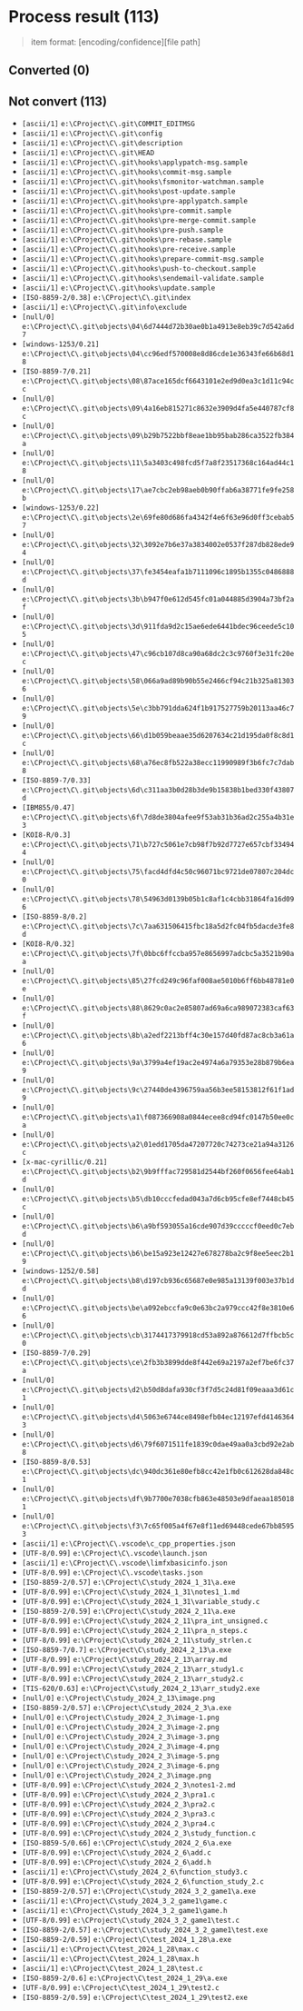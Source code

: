 # Process result (113)

> item format: [encoding/confidence][file path]

## Converted (0)


## Not convert (113)

- `[ascii/1]` `e:\CProject\C\.git\COMMIT_EDITMSG`
- `[ascii/1]` `e:\CProject\C\.git\config`
- `[ascii/1]` `e:\CProject\C\.git\description`
- `[ascii/1]` `e:\CProject\C\.git\HEAD`
- `[ascii/1]` `e:\CProject\C\.git\hooks\applypatch-msg.sample`
- `[ascii/1]` `e:\CProject\C\.git\hooks\commit-msg.sample`
- `[ascii/1]` `e:\CProject\C\.git\hooks\fsmonitor-watchman.sample`
- `[ascii/1]` `e:\CProject\C\.git\hooks\post-update.sample`
- `[ascii/1]` `e:\CProject\C\.git\hooks\pre-applypatch.sample`
- `[ascii/1]` `e:\CProject\C\.git\hooks\pre-commit.sample`
- `[ascii/1]` `e:\CProject\C\.git\hooks\pre-merge-commit.sample`
- `[ascii/1]` `e:\CProject\C\.git\hooks\pre-push.sample`
- `[ascii/1]` `e:\CProject\C\.git\hooks\pre-rebase.sample`
- `[ascii/1]` `e:\CProject\C\.git\hooks\pre-receive.sample`
- `[ascii/1]` `e:\CProject\C\.git\hooks\prepare-commit-msg.sample`
- `[ascii/1]` `e:\CProject\C\.git\hooks\push-to-checkout.sample`
- `[ascii/1]` `e:\CProject\C\.git\hooks\sendemail-validate.sample`
- `[ascii/1]` `e:\CProject\C\.git\hooks\update.sample`
- `[ISO-8859-2/0.38]` `e:\CProject\C\.git\index`
- `[ascii/1]` `e:\CProject\C\.git\info\exclude`
- `[null/0]` `e:\CProject\C\.git\objects\04\6d7444d72b30ae0b1a4913e8eb39c7d542a6d7`
- `[windows-1253/0.21]` `e:\CProject\C\.git\objects\04\cc96edf570008e8d86cde1e36343fe66b68d18`
- `[ISO-8859-7/0.21]` `e:\CProject\C\.git\objects\08\87ace165dcf6643101e2ed9d0ea3c1d11c94cc`
- `[null/0]` `e:\CProject\C\.git\objects\09\4a16eb815271c8632e3909d4fa5e440787cf8c`
- `[null/0]` `e:\CProject\C\.git\objects\09\b29b7522bbf8eae1bb95bab286ca3522fb384a`
- `[null/0]` `e:\CProject\C\.git\objects\11\5a3403c498fcd5f7a8f23517368c164ad44c18`
- `[null/0]` `e:\CProject\C\.git\objects\17\ae7cbc2eb98aeb0b90ffab6a38771fe9fe258b`
- `[windows-1253/0.22]` `e:\CProject\C\.git\objects\2e\69fe80d686fa4342f4e6f63e96d0ff3cebab57`
- `[null/0]` `e:\CProject\C\.git\objects\32\3092e7b6e37a3834002e0537f287db828ede94`
- `[null/0]` `e:\CProject\C\.git\objects\37\fe3454eafa1b7111096c1895b1355c0486888d`
- `[null/0]` `e:\CProject\C\.git\objects\3b\b947f0e612d545fc01a044885d3904a73bf2af`
- `[null/0]` `e:\CProject\C\.git\objects\3d\911fda9d2c15ae6ede6441bdec96ceede5c105`
- `[null/0]` `e:\CProject\C\.git\objects\47\c96cb107d8ca90a68dc2c3c9760f3e31fc20ec`
- `[null/0]` `e:\CProject\C\.git\objects\58\066a9ad89b90b55e2466cf94c21b325a813036`
- `[null/0]` `e:\CProject\C\.git\objects\5e\c3bb791dda624f1b917527759b20113aa46c79`
- `[null/0]` `e:\CProject\C\.git\objects\66\d1b059beaae35d6207634c21d195da0f8c8d1c`
- `[null/0]` `e:\CProject\C\.git\objects\68\a76ec8fb522a38ecc11990989f3b6fc7c7dab8`
- `[ISO-8859-7/0.33]` `e:\CProject\C\.git\objects\6d\c311aa3b0d28b3de9b15838b1bed330f43807d`
- `[IBM855/0.47]` `e:\CProject\C\.git\objects\6f\7d8de3804afee9f53ab31b36ad2c255a4b31e3`
- `[KOI8-R/0.3]` `e:\CProject\C\.git\objects\71\b727c5061e7cb98f7b92d7727e657cbf334944`
- `[null/0]` `e:\CProject\C\.git\objects\75\facd4dfd4c50c96071bc9721de07807c204dc0`
- `[null/0]` `e:\CProject\C\.git\objects\78\54963d0139b05b1c8af1c4cbb31864fa16d096`
- `[ISO-8859-8/0.2]` `e:\CProject\C\.git\objects\7c\7aa631506415fbc18a5d2fc04fb5dacde3fe8d`
- `[KOI8-R/0.32]` `e:\CProject\C\.git\objects\7f\0bbc6ffccba957e8656997adcbc5a3521b90aa`
- `[null/0]` `e:\CProject\C\.git\objects\85\27fcd249c96faf008ae5010b6ff6bb48781e0e`
- `[null/0]` `e:\CProject\C\.git\objects\88\8629c0ac2e85807ad69a6ca989072383caf63f`
- `[null/0]` `e:\CProject\C\.git\objects\8b\a2edf2213bff4c30e157d40fd87ac8cb3a61a6`
- `[null/0]` `e:\CProject\C\.git\objects\9a\3799a4ef19ac2e4974a6a79353e28b879b6ea9`
- `[null/0]` `e:\CProject\C\.git\objects\9c\27440de4396759aa56b3ee58153812f61f1ad9`
- `[null/0]` `e:\CProject\C\.git\objects\a1\f087366908a0844ecee8cd94fc0147b50ee0ca`
- `[null/0]` `e:\CProject\C\.git\objects\a2\01edd1705da47207720c74273ce21a94a3126c`
- `[x-mac-cyrillic/0.21]` `e:\CProject\C\.git\objects\b2\9b9fffac729581d2544bf260f0656fee64ab1d`
- `[null/0]` `e:\CProject\C\.git\objects\b5\db10cccfedad043a7d6cb95cfe8ef7448cb45c`
- `[null/0]` `e:\CProject\C\.git\objects\b6\a9bf593055a16cde907d39cccccf0eed0c7ebd`
- `[null/0]` `e:\CProject\C\.git\objects\b6\be15a923e12427e678278ba2c9f8ee5eec2b19`
- `[windows-1252/0.58]` `e:\CProject\C\.git\objects\b8\d197cb936c65687e0e985a13139f003e37b1dd`
- `[null/0]` `e:\CProject\C\.git\objects\be\a092ebccfa9c0e63bc2a979ccc42f8e3810e66`
- `[null/0]` `e:\CProject\C\.git\objects\cb\3174417379918cd53a892a876612d7ffbcb5c0`
- `[ISO-8859-7/0.29]` `e:\CProject\C\.git\objects\ce\2fb3b3899dde8f442e69a2197a2ef7be6fc37a`
- `[null/0]` `e:\CProject\C\.git\objects\d2\b50d8dafa930cf3f7d5c24d81f09eaaa3d61c1`
- `[null/0]` `e:\CProject\C\.git\objects\d4\5063e6744ce8498efb04ec12197efd41463643`
- `[null/0]` `e:\CProject\C\.git\objects\d6\79f6071511fe1839c0dae49aa0a3cbd92e2ab8`
- `[ISO-8859-8/0.53]` `e:\CProject\C\.git\objects\dc\940dc361e80efb8cc42e1fb0c612628da848c1`
- `[null/0]` `e:\CProject\C\.git\objects\df\9b7700e7038cfb863e48503e9dfaeaa1850181`
- `[null/0]` `e:\CProject\C\.git\objects\f3\7c65f005a4f67e8f11ed69448cede67bb85953`
- `[ascii/1]` `e:\CProject\C\.vscode\c_cpp_properties.json`
- `[UTF-8/0.99]` `e:\CProject\C\.vscode\launch.json`
- `[ascii/1]` `e:\CProject\C\.vscode\limfxbasicinfo.json`
- `[UTF-8/0.99]` `e:\CProject\C\.vscode\tasks.json`
- `[ISO-8859-2/0.57]` `e:\CProject\C\study_2024_1_31\a.exe`
- `[UTF-8/0.99]` `e:\CProject\C\study_2024_1_31\notes1_1.md`
- `[UTF-8/0.99]` `e:\CProject\C\study_2024_1_31\variable_study.c`
- `[ISO-8859-2/0.59]` `e:\CProject\C\study_2024_2_11\a.exe`
- `[UTF-8/0.99]` `e:\CProject\C\study_2024_2_11\pra_int_unsigned.c`
- `[UTF-8/0.99]` `e:\CProject\C\study_2024_2_11\pra_n_steps.c`
- `[UTF-8/0.99]` `e:\CProject\C\study_2024_2_11\study_strlen.c`
- `[ISO-8859-7/0.7]` `e:\CProject\C\study_2024_2_13\a.exe`
- `[UTF-8/0.99]` `e:\CProject\C\study_2024_2_13\array.md`
- `[UTF-8/0.99]` `e:\CProject\C\study_2024_2_13\arr_study1.c`
- `[UTF-8/0.99]` `e:\CProject\C\study_2024_2_13\arr_study2.c`
- `[TIS-620/0.63]` `e:\CProject\C\study_2024_2_13\arr_study2.exe`
- `[null/0]` `e:\CProject\C\study_2024_2_13\image.png`
- `[ISO-8859-2/0.57]` `e:\CProject\C\study_2024_2_3\a.exe`
- `[null/0]` `e:\CProject\C\study_2024_2_3\image-1.png`
- `[null/0]` `e:\CProject\C\study_2024_2_3\image-2.png`
- `[null/0]` `e:\CProject\C\study_2024_2_3\image-3.png`
- `[null/0]` `e:\CProject\C\study_2024_2_3\image-4.png`
- `[null/0]` `e:\CProject\C\study_2024_2_3\image-5.png`
- `[null/0]` `e:\CProject\C\study_2024_2_3\image-6.png`
- `[null/0]` `e:\CProject\C\study_2024_2_3\image.png`
- `[UTF-8/0.99]` `e:\CProject\C\study_2024_2_3\notes1-2.md`
- `[UTF-8/0.99]` `e:\CProject\C\study_2024_2_3\pra1.c`
- `[UTF-8/0.99]` `e:\CProject\C\study_2024_2_3\pra2.c`
- `[UTF-8/0.99]` `e:\CProject\C\study_2024_2_3\pra3.c`
- `[UTF-8/0.99]` `e:\CProject\C\study_2024_2_3\pra4.c`
- `[UTF-8/0.99]` `e:\CProject\C\study_2024_2_3\study_function.c`
- `[ISO-8859-5/0.66]` `e:\CProject\C\study_2024_2_6\a.exe`
- `[UTF-8/0.99]` `e:\CProject\C\study_2024_2_6\add.c`
- `[UTF-8/0.99]` `e:\CProject\C\study_2024_2_6\add.h`
- `[ascii/1]` `e:\CProject\C\study_2024_2_6\function_study3.c`
- `[UTF-8/0.99]` `e:\CProject\C\study_2024_2_6\function_study_2.c`
- `[ISO-8859-2/0.57]` `e:\CProject\C\study_2024_3_2_game1\a.exe`
- `[ascii/1]` `e:\CProject\C\study_2024_3_2_game1\game.c`
- `[ascii/1]` `e:\CProject\C\study_2024_3_2_game1\game.h`
- `[UTF-8/0.99]` `e:\CProject\C\study_2024_3_2_game1\test.c`
- `[ISO-8859-2/0.57]` `e:\CProject\C\study_2024_3_2_game1\test.exe`
- `[ISO-8859-2/0.59]` `e:\CProject\C\test_2024_1_28\a.exe`
- `[ascii/1]` `e:\CProject\C\test_2024_1_28\max.c`
- `[ascii/1]` `e:\CProject\C\test_2024_1_28\max.h`
- `[ascii/1]` `e:\CProject\C\test_2024_1_28\test.c`
- `[ISO-8859-2/0.6]` `e:\CProject\C\test_2024_1_29\a.exe`
- `[UTF-8/0.99]` `e:\CProject\C\test_2024_1_29\test2.c`
- `[ISO-8859-2/0.59]` `e:\CProject\C\test_2024_1_29\test2.exe`
